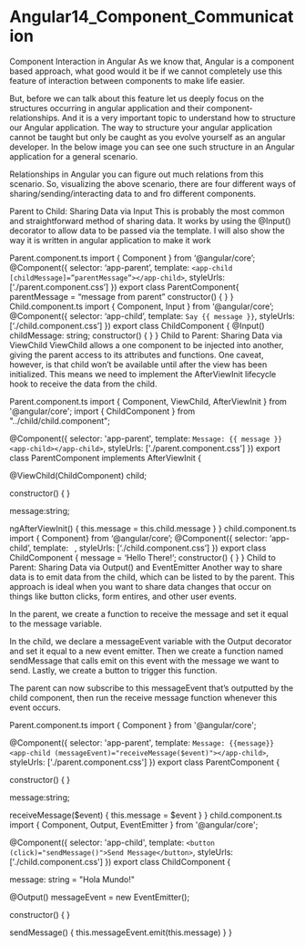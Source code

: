 # Angular14_Component_Communication

Component Interaction in Angular
As we know that, Angular is a component based approach, what good would it be if we cannot completely use this feature of interaction between components to make life easier.

But, before we can talk about this feature let us deeply focus on the structures occurring in angular application and their component-relationships. And it is a very important topic to understand how to structure our Angular application. The way to structure your angular application cannot be taught but only be caught as you evolve yourself as an angular developer. In the below image you can see one such structure in an Angular application for a general scenario.

Relationships in Angular
you can figure out much relations from this scenario.
So, visualizing the above scenario, there are four different ways of sharing/sending/interacting data to and fro different components.

Parent to Child: Sharing Data via Input
This is probably the most common and straightforward method of sharing data. It works by using the @Input() decorator to allow data to be passed via the template. I will also show the way it is written in angular application to make it work

Parent.component.ts
import { Component } from ‘@angular/core’;
@Component({
 selector: ‘app-parent’,
 template: `
 <app-child [childMessage]=”parentMessage”></app-child>
 `,
 styleUrls: [‘./parent.component.css’]
})
export class ParentComponent{
 parentMessage = “message from parent”
 constructor() { }
}
Child.component.ts
import { Component, Input } from ‘@angular/core’;
@Component({
 selector: ‘app-child’,
 template: `
 Say {{ message }}
 `,
 styleUrls: [‘./child.component.css’]
})
export class ChildComponent {
 @Input() childMessage: string;
 constructor() { }
}
Child to Parent: Sharing Data via ViewChild
ViewChild allows a one component to be injected into another, giving the parent access to its attributes and functions. One caveat, however, is that child won’t be available until after the view has been initialized. This means we need to implement the AfterViewInit lifecycle hook to receive the data from the child.

Parent.component.ts
import { Component, ViewChild, AfterViewInit } from '@angular/core';
import { ChildComponent } from "../child/child.component";

@Component({
  selector: 'app-parent',
  template: `
    Message: {{ message }}
    <app-child></app-child>
  `,
  styleUrls: ['./parent.component.css']
})
export class ParentComponent implements AfterViewInit {

  @ViewChild(ChildComponent) child;

  constructor() { }

  message:string;

  ngAfterViewInit() {
    this.message = this.child.message
  }
}
child.component.ts
import { Component} from ‘@angular/core’;
@Component({
 selector: ‘app-child’,
 template: `
 `,
 styleUrls: [‘./child.component.css’]
})
export class ChildComponent {
 message = ‘Hello There!’;
 constructor() { }
}
Child to Parent: Sharing Data via Output() and EventEmitter
Another way to share data is to emit data from the child, which can be listed to by the parent. This approach is ideal when you want to share data changes that occur on things like button clicks, form entires, and other user events.

In the parent, we create a function to receive the message and set it equal to the message variable.

In the child, we declare a messageEvent variable with the Output decorator and set it equal to a new event emitter. Then we create a function named sendMessage that calls emit on this event with the message we want to send. Lastly, we create a button to trigger this function.

The parent can now subscribe to this messageEvent that’s outputted by the child component, then run the receive message function whenever this event occurs.

Parent.component.ts
import { Component } from '@angular/core';

@Component({
  selector: 'app-parent',
  template: `
    Message: {{message}}
    <app-child (messageEvent)="receiveMessage($event)"></app-child>
  `,
  styleUrls: ['./parent.component.css']
})
export class ParentComponent {

  constructor() { }

  message:string;

  receiveMessage($event) {
    this.message = $event
  }
}
child.component.ts
import { Component, Output, EventEmitter } from '@angular/core';

@Component({
  selector: 'app-child',
  template: `
      <button (click)="sendMessage()">Send Message</button>
  `,
  styleUrls: ['./child.component.css']
})
export class ChildComponent {

  message: string = "Hola Mundo!"

  @Output() messageEvent = new EventEmitter<string>();

  constructor() { }

  sendMessage() {
    this.messageEvent.emit(this.message)
  }
}
